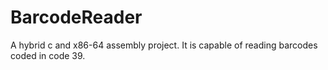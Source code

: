 # BarcodeReader
A hybrid c and x86-64 assembly project. It is capable of reading barcodes coded in code 39. 
